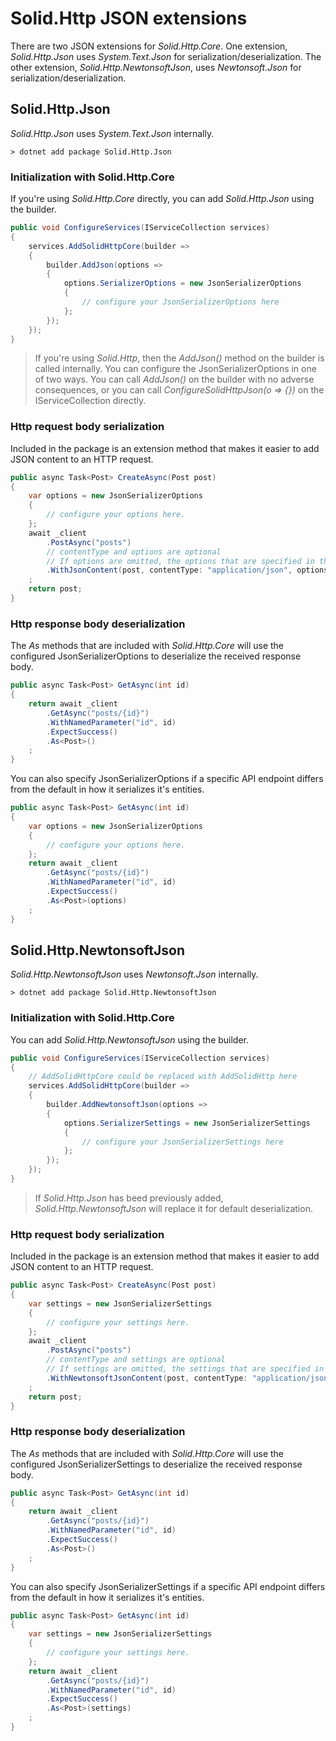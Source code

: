 # Solid.Http JSON extensions

There are two JSON extensions for _Solid.Http.Core_. One extension, _Solid.Http.Json_ uses _System.Text.Json_ for serialization/deserialization. The other extension, _Solid.Http.NewtonsoftJson_, uses _Newtonsoft.Json_ for serialization/deserialization.

## Solid.Http.Json

_Solid.Http.Json_ uses _System.Text.Json_ internally.

```cli
> dotnet add package Solid.Http.Json
```

### Initialization with Solid.Http.Core
If you're using _Solid.Http.Core_ directly, you can add _Solid.Http.Json_ using the builder.

```csharp
public void ConfigureServices(IServiceCollection services)
{
    services.AddSolidHttpCore(builder => 
    {
        builder.AddJson(options => 
        {
            options.SerializerOptions = new JsonSerializerOptions
            {
                // configure your JsonSerializerOptions here
            };
        });
    });
}
```

> If you're using _Solid.Http_, then the _AddJson()_ method on the builder is called internally. You can configure the JsonSerializerOptions in one of two ways. You can call _AddJson()_ on the builder with no adverse consequences, or you can call _ConfigureSolidHttpJson(o => {})_ on the IServiceCollection directly.

### Http request body serialization

Included in the package is an extension method that makes it easier to add JSON content to an HTTP request.

```csharp
public async Task<Post> CreateAsync(Post post)
{
    var options = new JsonSerializerOptions
    {
        // configure your options here.
    };
    await _client
        .PostAsync("posts")
        // contentType and options are optional
        // If options are omitted, the options that are specified in the SolidHttpJsonOptions are used.
        .WithJsonContent(post, contentType: "application/json", options: options)
    ;
    return post;
}
```

### Http response body deserialization

The _As_ methods that are included with _Solid.Http.Core_ will use the configured JsonSerializerOptions to deserialize the received response body.

```csharp
public async Task<Post> GetAsync(int id)
{
    return await _client
        .GetAsync("posts/{id}")
        .WithNamedParameter("id", id)
        .ExpectSuccess()
        .As<Post>()
    ;
}
```

You can also specify JsonSerializerOptions if a specific API endpoint differs from the default in how it serializes it's entities.

```csharp
public async Task<Post> GetAsync(int id)
{
    var options = new JsonSerializerOptions
    {
        // configure your options here.
    };
    return await _client
        .GetAsync("posts/{id}")
        .WithNamedParameter("id", id)
        .ExpectSuccess()
        .As<Post>(options)
    ;
}
```

## Solid.Http.NewtonsoftJson

_Solid.Http.NewtonsoftJson_ uses _Newtonsoft.Json_ internally.

```cli
> dotnet add package Solid.Http.NewtonsoftJson
```

### Initialization with Solid.Http.Core
You can add _Solid.Http.NewtonsoftJson_ using the builder.

```csharp
public void ConfigureServices(IServiceCollection services)
{
    // AddSolidHttpCore could be replaced with AddSolidHttp here
    services.AddSolidHttpCore(builder => 
    {
        builder.AddNewtonsoftJson(options => 
        {
            options.SerializerSettings = new JsonSerializerSettings
            {
                // configure your JsonSerializerSettings here
            };
        });
    });
}
```

> If _Solid.Http.Json_ has beed previously added, _Solid.Http.NewtonsoftJson_ will replace it for default deserialization.

### Http request body serialization

Included in the package is an extension method that makes it easier to add JSON content to an HTTP request.

```csharp
public async Task<Post> CreateAsync(Post post)
{
    var settings = new JsonSerializerSettings
    {
        // configure your settings here.
    };
    await _client
        .PostAsync("posts")
        // contentType and settings are optional
        // If settings are omitted, the settings that are specified in the SolidHttpNewtonsoftJsonOptions are used.
        .WithNewtonsoftJsonContent(post, contentType: "application/json", settings: settings)
    ;
    return post;
}
```

### Http response body deserialization

The _As_ methods that are included with _Solid.Http.Core_ will use the configured JsonSerializerSettings to deserialize the received response body.

```csharp
public async Task<Post> GetAsync(int id)
{
    return await _client
        .GetAsync("posts/{id}")
        .WithNamedParameter("id", id)
        .ExpectSuccess()
        .As<Post>()
    ;
}
```

You can also specify JsonSerializerSettings if a specific API endpoint differs from the default in how it serializes it's entities.

```csharp
public async Task<Post> GetAsync(int id)
{
    var settings = new JsonSerializerSettings
    {
        // configure your settings here.
    };
    return await _client
        .GetAsync("posts/{id}")
        .WithNamedParameter("id", id)
        .ExpectSuccess()
        .As<Post>(settings)
    ;
}
```
